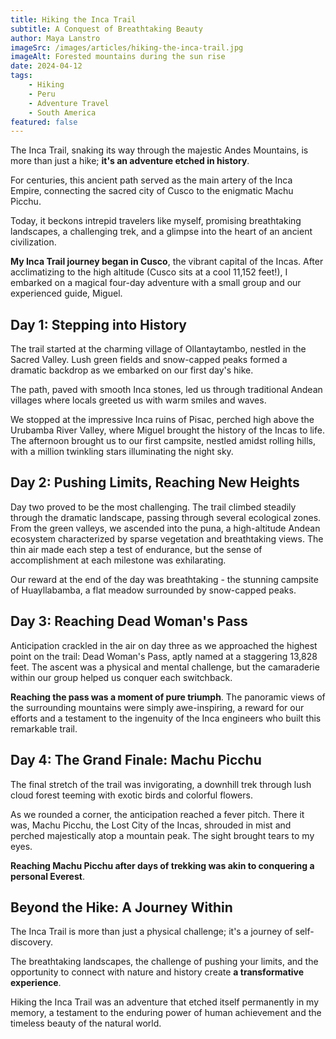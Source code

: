 ```yaml
---
title: Hiking the Inca Trail
subtitle: A Conquest of Breathtaking Beauty
author: Maya Lanstro
imageSrc: /images/articles/hiking-the-inca-trail.jpg
imageAlt: Forested mountains during the sun rise
date: 2024-04-12
tags:
    - Hiking
    - Peru
    - Adventure Travel
    - South America
featured: false
---
```


The Inca Trail, snaking its way through the majestic Andes Mountains, is more than just a hike; **it's an adventure etched in history**.

For centuries, this ancient path served as the main artery of the Inca Empire, connecting the sacred city of Cusco to the enigmatic Machu Picchu.

Today, it beckons intrepid travelers like myself, promising breathtaking landscapes, a challenging trek, and a glimpse into the heart of an ancient civilization.

**My Inca Trail journey began in Cusco**, the vibrant capital of the Incas. After acclimatizing to the high altitude (Cusco sits at a cool 11,152 feet!), I embarked on a magical four-day adventure with a small group and our experienced guide, Miguel.

## Day 1: Stepping into History

The trail started at the charming village of Ollantaytambo, nestled in the Sacred Valley. Lush green fields and snow-capped peaks formed a dramatic backdrop as we embarked on our first day's hike.

The path, paved with smooth Inca stones, led us through traditional Andean villages where locals greeted us with warm smiles and waves.

We stopped at the impressive Inca ruins of Pisac, perched high above the Urubamba River Valley, where Miguel brought the history of the Incas to life. The afternoon brought us to our first campsite, nestled amidst rolling hills, with a million twinkling stars illuminating the night sky.

## Day 2: Pushing Limits, Reaching New Heights

Day two proved to be the most challenging. The trail climbed steadily through the dramatic landscape, passing through several ecological zones. From the green valleys, we ascended into the puna, a high-altitude Andean ecosystem characterized by sparse vegetation and breathtaking views. The thin air made each step a test of endurance, but the sense of accomplishment at each milestone was exhilarating.

Our reward at the end of the day was breathtaking - the stunning campsite of Huayllabamba, a flat meadow surrounded by snow-capped peaks.

## Day 3: Reaching Dead Woman's Pass

Anticipation crackled in the air on day three as we approached the highest point on the trail: Dead Woman's Pass, aptly named at a staggering 13,828 feet. The ascent was a physical and mental challenge, but the camaraderie within our group helped us conquer each switchback.

**Reaching the pass was a moment of pure triumph**. The panoramic views of the surrounding mountains were simply awe-inspiring, a reward for our efforts and a testament to the ingenuity of the Inca engineers who built this remarkable trail.

## Day 4: The Grand Finale: Machu Picchu

The final stretch of the trail was invigorating, a downhill trek through lush cloud forest teeming with exotic birds and colorful flowers.

As we rounded a corner, the anticipation reached a fever pitch. There it was, Machu Picchu, the Lost City of the Incas, shrouded in mist and perched majestically atop a mountain peak. The sight brought tears to my eyes.

**Reaching Machu Picchu after days of trekking was akin to conquering a personal Everest**.

## Beyond the Hike: A Journey Within

The Inca Trail is more than just a physical challenge; it's a journey of self-discovery.

The breathtaking landscapes, the challenge of pushing your limits, and the opportunity to connect with nature and history create **a transformative experience**.

Hiking the Inca Trail was an adventure that etched itself permanently in my memory, a testament to the enduring power of human achievement and the timeless beauty of the natural world.
